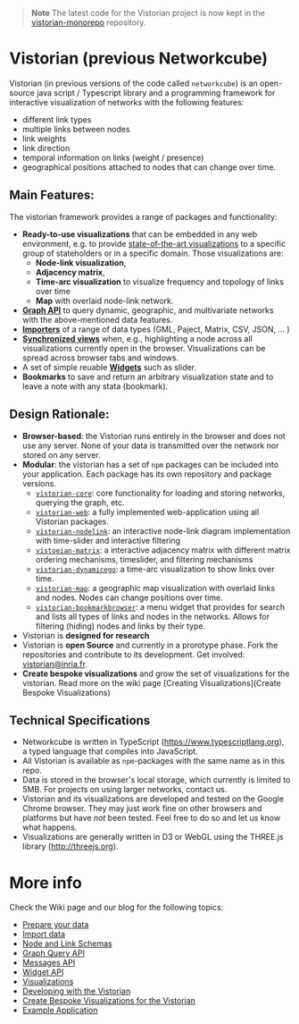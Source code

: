 > **Note**
> The latest code for the Vistorian project is now kept in the [vistorian-monorepo](https://github.com/networkcube/vistorian-monorepo) repository.


# Vistorian (previous Networkcube)

Vistorian (in previous versions of the code called `networkcube`) is an open-source java script / Typescript library and a programming framework for interactive visualization of networks with the following features:

* different link types
* multiple links between nodes
* link weights
* link direction
* temporal information on links (weight / presence)
* geographical positions attached to nodes that can change over time.

## Main Features:
The vistorian framework provides a range of packages and functionality:

* **Ready-to-use visualizations** that can be embedded in any web environment, e.g. to provide [state-of-the-art visualizations](https://vistorian.github.io/visualizations.html) to a specific group of stateholders or in a specific domain. Those visualizations are: 
  * **Node-link visualization**, 
  * **Adjacency matrix**, 
  * **Time-arc visualization** to visualize frequency and topology of links over time 
  * **Map** with overlaid node-link network. 
* [**Graph API**](../../wiki/Graph-Query-API) to query dynamic, geographic, and multivariate networks with the above-mentioned data features. 
* [**Importers**](../../wiki/Importing-Data) of a range of data types (GML, Paject, Matrix, CSV, JSON, ... )
* [**Synchronized views**](../../wiki/Messages-API) when, e.g., highlighting a node across all visualizations currently open in the browser. Visualizations can be spread across browser tabs and windows. 
* A set of simple reuable [**Widgets**](../../wiki/Widgets-API) such as slider.
* **Bookmarks** to save and return an arbitrary visualization state and to leave a note with any stata (bookmark).

## Design Rationale:

* **Browser-based**: the Vistorian runs entirely in the browser and does not use any server. None of your data is transmitted over the network nor stored on any server.
* **Modular**: the vistorian has a set of `npm` packages can be included into your application. Each package has its own repository and package versions.
  * [`vistorian-core`](https://github.com/networkcube/vistorian-core): core functionality for loading and storing networks, querying the graph, etc.
  * [`vistorian-web`](https://github.com/networkcube/vistorian-web): a fully implemented web-application using all Vistorian packages. 
  * [`vistorian-nodelink`](https://github.com/networkcube/vistorian-nodelink): an interactive node-link diagram implementation with time-slider and interactive filtering
  * [`vistoeian-matrix`](https://github.com/networkcube/vistorian-matrix): a interactive adjacency matrix with different matrix ordering mechanisms, timeslider, and filtering mechanisms
  * [`vistorian-dynamicego`](https://github.com/networkcube/vistorian-dynamicego): a time-arc visualization to show links over time.
  * [`vistorian-map`](https://github.com/networkcube/vistorian-map): a geographic map visualization with overlaid links and nodes. Nodes can change positions over time.  
  * [`vistorian-bookmarkbrowser`](https://github.com/networkcube/vistorian-bookmarkbrowser): a menu widget that provides for search and lists all types of links and nodes in the networks. Allows for filtering (hiding) nodes and links by their type.  
* Vistorian is **designed for research** 
* Vistorian is **open Source** and currently in a prorotype phase. Fork the repositories and contribute to its development. Get involved: [vistorian@inria.fr](mailto:vistorian@inria.fr).
* **Create bespoke visualizations** and grow the set of visualizations for the vistorian. Read more on the wiki page [Creating Visualizations](Create Bespoke Visualizations)

## Technical Specifications

* Networkcube is written in TypeScript (https://www.typescriptlang.org), a typed language that compiles into 
JavaScript.  
* All Vistorian is available as `npm`-packages with the same name as in this repo.
* Data is stored in the browser's local storage, which currently is limited to 5MB. For projects on using larger networks, contact us.
* Vistorian and its visualizations are developed and tested on the Google Chrome browser. They may just work fine on other browsers and platforms but have *not* been tested. Feel free to do so and let us know what happens.
* Visualizations are generally written in D3 or WebGL using the THREE.js library (http://threejs.org).

# More info

Check the Wiki page and our blog for the following topics: 

* [Prepare your data](https://vistorian.github.io/formattingdata.html)
* [Import data](../../wiki/Importing-Data)
* [Node and Link Schemas](../../wiki/Node-and-Link-Schemas)
* [Graph Query API](../../wiki/Graph-Query-API)
* [Messages API](../../wiki/Messages-API)
* [Widget API](../../wiki/Widget-API)
* [Visualizations](https://vistorian.github.io/visualizations.html)
* [Developing with the Vistorian](../../wiki/Development)
* [Create Bespoke Visualizations for the Vistorian](../../wiki/Create-Bespoke-Visualizations)
* [Example Application](https://github.com/benjbach/networknarratives-vistorian)
